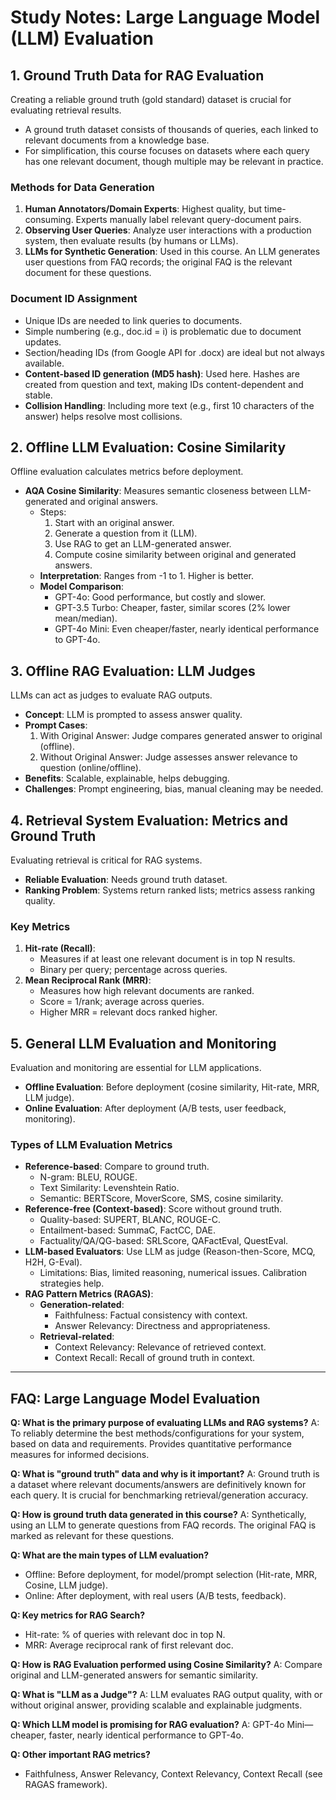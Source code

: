 # Study Notes: Large Language Model (LLM) Evaluation

## 1. Ground Truth Data for RAG Evaluation
Creating a reliable ground truth (gold standard) dataset is crucial for evaluating retrieval results.
- A ground truth dataset consists of thousands of queries, each linked to relevant documents from a knowledge base.
- For simplification, this course focuses on datasets where each query has one relevant document, though multiple may be relevant in practice.

### Methods for Data Generation
1. **Human Annotators/Domain Experts**: Highest quality, but time-consuming. Experts manually label relevant query-document pairs.
2. **Observing User Queries**: Analyze user interactions with a production system, then evaluate results (by humans or LLMs).
3. **LLMs for Synthetic Generation**: Used in this course. An LLM generates user questions from FAQ records; the original FAQ is the relevant document for these questions.

### Document ID Assignment
- Unique IDs are needed to link queries to documents.
- Simple numbering (e.g., doc.id = i) is problematic due to document updates.
- Section/heading IDs (from Google API for .docx) are ideal but not always available.
- **Content-based ID generation (MD5 hash)**: Used here. Hashes are created from question and text, making IDs content-dependent and stable.
- **Collision Handling**: Including more text (e.g., first 10 characters of the answer) helps resolve most collisions.

## 2. Offline LLM Evaluation: Cosine Similarity
Offline evaluation calculates metrics before deployment.
- **AQA Cosine Similarity**: Measures semantic closeness between LLM-generated and original answers.
  - Steps:
    1. Start with an original answer.
    2. Generate a question from it (LLM).
    3. Use RAG to get an LLM-generated answer.
    4. Compute cosine similarity between original and generated answers.
  - **Interpretation**: Ranges from -1 to 1. Higher is better.
  - **Model Comparison**:
    - GPT-4o: Good performance, but costly and slower.
    - GPT-3.5 Turbo: Cheaper, faster, similar scores (2% lower mean/median).
    - GPT-4o Mini: Even cheaper/faster, nearly identical performance to GPT-4o.

## 3. Offline RAG Evaluation: LLM Judges
LLMs can act as judges to evaluate RAG outputs.
- **Concept**: LLM is prompted to assess answer quality.
- **Prompt Cases**:
  1. With Original Answer: Judge compares generated answer to original (offline).
  2. Without Original Answer: Judge assesses answer relevance to question (online/offline).
- **Benefits**: Scalable, explainable, helps debugging.
- **Challenges**: Prompt engineering, bias, manual cleaning may be needed.

## 4. Retrieval System Evaluation: Metrics and Ground Truth
Evaluating retrieval is critical for RAG systems.
- **Reliable Evaluation**: Needs ground truth dataset.
- **Ranking Problem**: Systems return ranked lists; metrics assess ranking quality.

### Key Metrics
1. **Hit-rate (Recall)**:
   - Measures if at least one relevant document is in top N results.
   - Binary per query; percentage across queries.
2. **Mean Reciprocal Rank (MRR)**:
   - Measures how high relevant documents are ranked.
   - Score = 1/rank; average across queries.
   - Higher MRR = relevant docs ranked higher.

## 5. General LLM Evaluation and Monitoring
Evaluation and monitoring are essential for LLM applications.
- **Offline Evaluation**: Before deployment (cosine similarity, Hit-rate, MRR, LLM judge).
- **Online Evaluation**: After deployment (A/B tests, user feedback, monitoring).

### Types of LLM Evaluation Metrics
- **Reference-based**: Compare to ground truth.
  - N-gram: BLEU, ROUGE.
  - Text Similarity: Levenshtein Ratio.
  - Semantic: BERTScore, MoverScore, SMS, cosine similarity.
- **Reference-free (Context-based)**: Score without ground truth.
  - Quality-based: SUPERT, BLANC, ROUGE-C.
  - Entailment-based: SummaC, FactCC, DAE.
  - Factuality/QA/QG-based: SRLScore, QAFactEval, QuestEval.
- **LLM-based Evaluators**: Use LLM as judge (Reason-then-Score, MCQ, H2H, G-Eval).
  - Limitations: Bias, limited reasoning, numerical issues. Calibration strategies help.
- **RAG Pattern Metrics (RAGAS)**:
  - **Generation-related**:
    - Faithfulness: Factual consistency with context.
    - Answer Relevancy: Directness and appropriateness.
  - **Retrieval-related**:
    - Context Relevancy: Relevance of retrieved context.
    - Context Recall: Recall of ground truth in context.

---

## FAQ: Large Language Model Evaluation

**Q: What is the primary purpose of evaluating LLMs and RAG systems?**
A: To reliably determine the best methods/configurations for your system, based on data and requirements. Provides quantitative performance measures for informed decisions.

**Q: What is "ground truth" data and why is it important?**
A: Ground truth is a dataset where relevant documents/answers are definitively known for each query. It is crucial for benchmarking retrieval/generation accuracy.

**Q: How is ground truth data generated in this course?**
A: Synthetically, using an LLM to generate questions from FAQ records. The original FAQ is marked as relevant for these questions.

**Q: What are the main types of LLM evaluation?**
- Offline: Before deployment, for model/prompt selection (Hit-rate, MRR, Cosine, LLM judge).
- Online: After deployment, with real users (A/B tests, feedback).

**Q: Key metrics for RAG Search?**
- Hit-rate: % of queries with relevant doc in top N.
- MRR: Average reciprocal rank of first relevant doc.

**Q: How is RAG Evaluation performed using Cosine Similarity?**
A: Compare original and LLM-generated answers for semantic similarity.

**Q: What is "LLM as a Judge"?**
A: LLM evaluates RAG output quality, with or without original answer, providing scalable and explainable judgments.

**Q: Which LLM model is promising for RAG evaluation?**
A: GPT-4o Mini—cheaper, faster, nearly identical performance to GPT-4o.

**Q: Other important RAG metrics?**
- Faithfulness, Answer Relevancy, Context Relevancy, Context Recall (see RAGAS framework).
